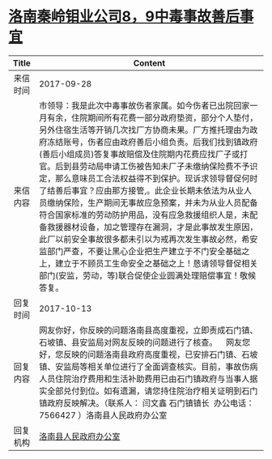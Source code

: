 # <a href="http://www.shangluo.gov.cn/zmhd/ldxxxx.jsp?urltype=leadermail.LeaderMailContentUrl&wbtreeid=1112&leadermailid=4357">洛南秦岭钼业公司8，9中毒事故善后事宜</a>
|Title|Content|
|:---:|---|
|来信时间|2017-09-28|
|来信内容|市领导：我是此次中毒事故伤者家属。如今伤者已出院回家一月有余，住院期间所有花费一部分政府垫资，部分个人垫付，另外住宿生活等开销几次找厂方协商未果。厂方推托理由为政府冻结账号，伤者应由政府善后小组负责。后我们找到镇政府(善后小组成员)答复事故赔偿及住院期内花费应找厂子或打官。后到县劳动局申请工伤被告知未厂子未缴纳保险费不予识定，那么意味员工合法权益得不到保护。现诉求领导督促何时了结善后事宜？应由那方接管,。此企业长期未依法为从业人员缴纳保险，生产期间无事故应急预案，并未为从业人员配备符合国家标准的劳动防护用品，没有应急救援组织人是，未配备救援器材设备，加之管理存在漏洞，才是此事故发生原因，此厂以前安全事故很多都未引以为戒再次发生事故必然，希安监部门严查，不要让黑心企业把生产建立于不门安全基础之上，建立于不顾员工生命安全之基础之上！恳请领导督促相关部门(安监，劳动，等)联合促使企业圆满处理赔偿事宜！敬候答复。|
|回复时间|2017-10-13|
|回复内容|网友你好，你反映的问题洛南县高度重视，立即责成石门镇、石坡镇、县安监局对网友反映的问题进行了核查。    网友您好，您反映的问题洛南县政府高度重视，已安排石门镇、石坡镇、安监局等相关单位进行了全面调查核实。目前，事故伤病人员住院治疗费用和生活补助费用已由石门镇政府与当事人据实全部兑付到位。如有遗漏，请您持住院治疗相关证明到石门镇政府反映解决。（联系人： 闫文鑫 石门镇镇长  办公电话：7566427 ）洛南县人民政府办公室|
|回复机构|<a href="../../categories/agencies/洛南县人民政府办公室.md">洛南县人民政府办公室</a>|
